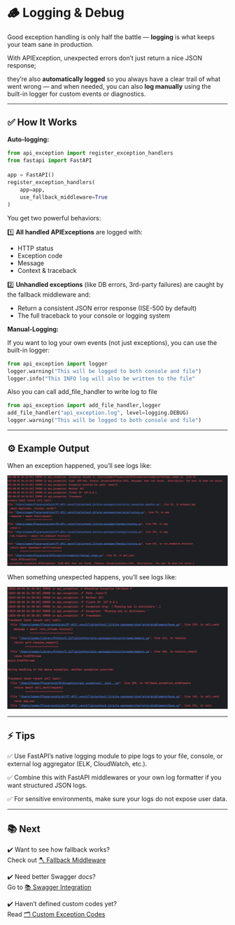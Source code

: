# 🪵 Logging & Debug

Good exception handling is only half the battle — **logging** is what keeps your team sane in production.

With APIException, unexpected errors don’t just return a nice JSON response;

they’re also **automatically logged** so you always have a clear trail of what went wrong — and when needed, you can also **log manually** using the built-in logger for custom events or diagnostics.

---

## ✅ How It Works

**Auto-logging:**
```python
from api_exception import register_exception_handlers
from fastapi import FastAPI

app = FastAPI()
register_exception_handlers(
    app=app,
    use_fallback_middleware=True
)
```
You get two powerful behaviors:

1️⃣ **All handled APIExceptions** are logged with:
- HTTP status
- Exception code
- Message
- Context & traceback

2️⃣ **Unhandled exceptions** (like DB errors, 3rd-party failures) are caught by the fallback middleware and:
- Return a consistent JSON error response (ISE-500 by default)
- The full traceback to your console or logging system


**Manual-Logging:**


If you want to log your own events (not just exceptions), you can use the built-in logger:

```python
from api_exception import logger
logger.warning("This will be logged to both console and file")
logger.info("This INFO log will also be written to the file"
```
Also you can call add_file_handler to write log to file
```python
from api_exception import add_file_handler,logger
add_file_handler("api_exception.log", level=logging.DEBUG)
logger.warning("This will be logged to both console and file")
```
---

## ⚙️ Example Output

When an exception happened, you’ll see logs like:

![Log-Format](exception_1.png)

When something unexpected happens, you’ll see logs like:

![Log-Unhandled-Format](exception_2.png)

---

## ⚡ Tips

✅ Use FastAPI’s native logging module to pipe logs to your file, console, or external log aggregator (ELK, CloudWatch, etc.).

✅ Combine this with FastAPI middlewares or your own log formatter if you want structured JSON logs.

✅ For sensitive environments, make sure your logs do not expose user data.

---

## 📚 Next

✔️ Want to see how fallback works?  
Check out [🪓 Fallback Middleware](../usage/fallback.md)

✔️ Need better Swagger docs?  
Go to [📚 Swagger Integration](swagger.md)

✔️ Haven’t defined custom codes yet?  
Read [🗂️ Custom Exception Codes](../usage/custom_codes.md)

